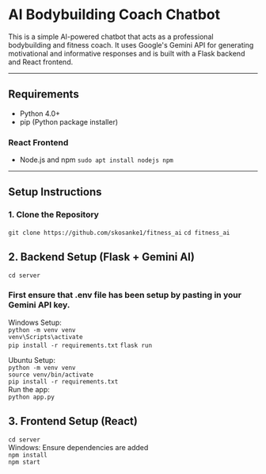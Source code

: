 # AI Bodybuilding Coach Chatbot

This is a simple AI-powered chatbot that acts as a professional bodybuilding and fitness coach. 
It uses Google's Gemini API for generating motivational and informative responses and is built with a Flask backend and React frontend.

---

## Requirements
- Python 4.0+
- pip (Python package installer)

### React Frontend
- Node.js and npm `sudo apt install nodejs npm`

---

## Setup Instructions

### 1. Clone the Repository
`git clone https://github.com/skosanke1/fitness_ai`
`cd fitness_ai`

## 2. Backend Setup (Flask + Gemini AI)
`cd server`<br>
### First ensure that .env file has been setup by pasting in your Gemini API key.
Windows Setup: <br>
`python -m venv venv`<br>
`venv\Scripts\activate`<br>
`pip install -r requirements.txt`
`flask run`

Ubuntu Setup:<br>
`python -m venv venv`<br>
`source venv/bin/activate`<br>
`pip install -r requirements.txt`
<br>
Run the app:<br>
`python app.py`

## 3. Frontend Setup (React)
`cd server`<br>
Windows: 
Ensure dependencies are added <br>
`npm install`<br>
`npm start`
